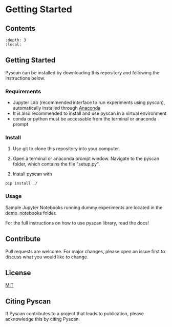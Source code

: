 # Getting Started

## Contents

```{contents} Table of Contents
:depth: 3
:local:
```

## Getting Started

Pyscan can be installed by downloading this repository and following the instructions below.

### Requirements

* Jupyter Lab (recommended interface to run experiments using pyscan), automatically installed through [Anaconda](https://www.anaconda.com)
* It is also recommended to install and use pyscan in a virtual environment
* conda or python must be accessable from the terminal or anaconda prompt

### Install

1. Use git to clone this repository into your computer.

2. Open a terminal or anaconda prompt window. Navigate to the pyscan folder, which contains the file "setup.py".

3. Install pyscan with

```
pip install ./
```

### Usage

Sample Jupyter Notebooks running dummy experiments are located in the demo_notebooks folder.

For the full instructions on how to use pyscan library, read the docs!

## Contribute

Pull requests are welcome. For major changes, please open an issue first to discuss what you would like to change.

## License
[MIT](https://choosealicense.com/licenses/mit/)

## Citing Pyscan

If Pyscan contributes to a project that leads to publication, please acknowledge this by citing Pyscan.